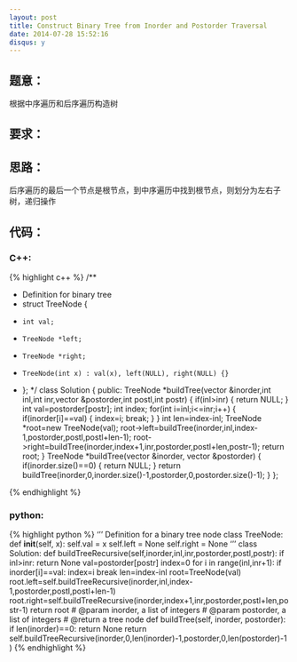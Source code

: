 ```yaml
---
layout: post
title: Construct Binary Tree from Inorder and Postorder Traversal
date: 2014-07-28 15:52:16
disqus: y
---
```


## 题意：
根据中序遍历和后序遍历构造树

## 要求：


## 思路：
后序遍历的最后一个节点是根节点，到中序遍历中找到根节点，则划分为左右子树，递归操作

## 代码：

### C++:

{% highlight c++ %}
/**
 * Definition for binary tree
 * struct TreeNode {
 *     int val;
 *     TreeNode *left;
 *     TreeNode *right;
 *     TreeNode(int x) : val(x), left(NULL), right(NULL) {}
 * };
 */
class Solution {
public:
    TreeNode *buildTree(vector<int> &inorder,int inl,int inr,vector<int> &postorder,int postl,int postr)
    {
        if(inl>inr)
        {
            return NULL;
        }
        int val=postorder[postr];
        int index;
        for(int i=inl;i<=inr;i++)
        {
            if(inorder[i]==val)
            {
                index=i;
                break;
            }
        }
        int len=index-inl;
        TreeNode *root=new TreeNode(val);
        root->left=buildTree(inorder,inl,index-1,postorder,postl,postl+len-1);
        root->right=buildTree(inorder,index+1,inr,postorder,postl+len,postr-1);
        return root;
    }
    TreeNode *buildTree(vector<int> &inorder, vector<int> &postorder) {
        if(inorder.size()==0)
        {
            return NULL;
        }
        return buildTree(inorder,0,inorder.size()-1,postorder,0,postorder.size()-1);
    }
};


 {% endhighlight %}
### python:

{% highlight python %}
‘’’
 Definition for a  binary tree node
 class TreeNode:
     def __init__(self, x):
         self.val = x
         self.left = None
         self.right = None
‘’’
class Solution:
    def buildTreeRecursive(self,inorder,inl,inr,postorder,postl,postr):
        if inl>inr:
            return None
        val=postorder[postr]
        index=0
        for i in range(inl,inr+1):
            if inorder[i]==val:
                index=i
                break
        len=index-inl
        root=TreeNode(val)
        root.left=self.buildTreeRecursive(inorder,inl,index-1,postorder,postl,postl+len-1)
        root.right=self.buildTreeRecursive(inorder,index+1,inr,postorder,postl+len,postr-1)
        return root
    # @param inorder, a list of integers
    # @param postorder, a list of integers
    # @return a tree node
    def buildTree(self, inorder, postorder):
        if len(inorder)==0:
            return None
        return self.buildTreeRecursive(inorder,0,len(inorder)-1,postorder,0,len(postorder)-1)
 {% endhighlight %}
